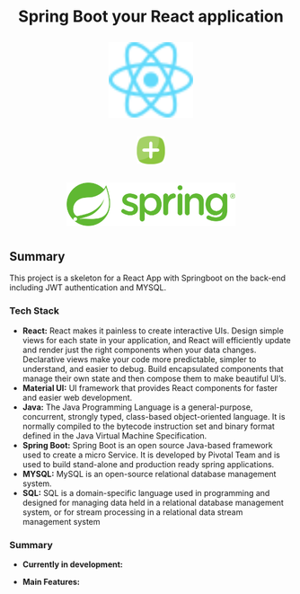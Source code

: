 <div align="center">
    <h1> Spring Boot your React application  </h1>
    <div>
        <img alt="React" src="./react.svg" width="150px" style="margin-top: 10px"/>
    </div>
    <div>
         <img alt="plust" src="./plus.svg" width="50px" style="margin: 30px 50px"/>
    </div>
    <div>
            <img alt="Spring" src="./spring.png" width="300px" style="margin-bottom: 10px" />
    </div>

</div>

## Summary
This project is a skeleton for a React App with Springboot on the back-end including JWT authentication and MYSQL.

### Tech Stack
* **React:** React makes it painless to create interactive UIs. Design simple views for each state in your application, and React will efficiently update and render just the right components when your data changes. Declarative views make your code more predictable, simpler to understand, and easier to debug. Build encapsulated components that manage their own state and then compose them to make beautiful UI’s.
* **Material UI:** UI framework that provides React components for faster and easier web development.
* **Java:** The Java Programming Language is a general-purpose, concurrent, strongly typed, class-based object-oriented language. It is normally compiled to the bytecode instruction set and binary format defined in the Java Virtual Machine Specification.
* **Spring Boot:** Spring Boot is an open source Java-based framework used to create a micro Service. It is developed by Pivotal Team and is used to build stand-alone and production ready spring applications.
* **MYSQL:** MySQL is an open-source relational database management system.
* **SQL:** SQL is a domain-specific language used in programming and designed for managing data held in a relational database management system, or for stream processing in a relational data stream management system

### Summary
* **Currently in development:**

* **Main Features:**